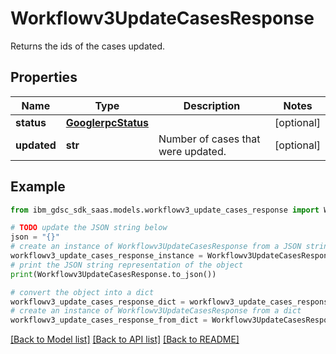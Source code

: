# Workflowv3UpdateCasesResponse

Returns the ids of the cases updated.

## Properties

Name | Type | Description | Notes
------------ | ------------- | ------------- | -------------
**status** | [**GooglerpcStatus**](GooglerpcStatus.md) |  | [optional] 
**updated** | **str** | Number of cases that were updated. | [optional] 

## Example

```python
from ibm_gdsc_sdk_saas.models.workflowv3_update_cases_response import Workflowv3UpdateCasesResponse

# TODO update the JSON string below
json = "{}"
# create an instance of Workflowv3UpdateCasesResponse from a JSON string
workflowv3_update_cases_response_instance = Workflowv3UpdateCasesResponse.from_json(json)
# print the JSON string representation of the object
print(Workflowv3UpdateCasesResponse.to_json())

# convert the object into a dict
workflowv3_update_cases_response_dict = workflowv3_update_cases_response_instance.to_dict()
# create an instance of Workflowv3UpdateCasesResponse from a dict
workflowv3_update_cases_response_from_dict = Workflowv3UpdateCasesResponse.from_dict(workflowv3_update_cases_response_dict)
```
[[Back to Model list]](../README.md#documentation-for-models) [[Back to API list]](../README.md#documentation-for-api-endpoints) [[Back to README]](../README.md)


